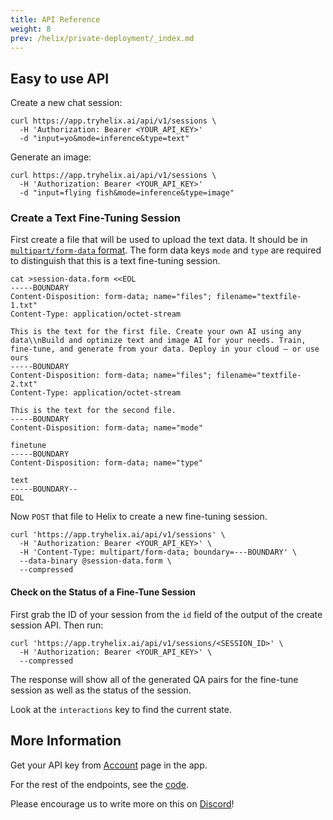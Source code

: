 ```yaml
---
title: API Reference
weight: 8
prev: /helix/private-deployment/_index.md
---
```


## Easy to use API

Create a new chat session:

```shell
curl https://app.tryhelix.ai/api/v1/sessions \
  -H 'Authorization: Bearer <YOUR_API_KEY>'
  -d "input=yo&mode=inference&type=text"
```

Generate an image:

```shell
curl https://app.tryhelix.ai/api/v1/sessions \
  -H 'Authorization: Bearer <YOUR_API_KEY>'
  -d "input=flying fish&mode=inference&type=image"
```

### Create a Text Fine-Tuning Session

First create a file that will be used to upload the text data. It should be in [`multipart/form-data` format](https://www.rfc-editor.org/rfc/rfc7578). The form data keys `mode` and `type` are required to distinguish that this is a text fine-tuning session.

```shell
cat >session-data.form <<EOL
-----BOUNDARY
Content-Disposition: form-data; name="files"; filename="textfile-1.txt"
Content-Type: application/octet-stream

This is the text for the first file. Create your own AI using any data\\nBuild and optimize text and image AI for your needs. Train, fine-tune, and generate from your data. Deploy in your cloud — or use ours
-----BOUNDARY
Content-Disposition: form-data; name="files"; filename="textfile-2.txt"
Content-Type: application/octet-stream

This is the text for the second file.
-----BOUNDARY
Content-Disposition: form-data; name="mode"

finetune
-----BOUNDARY
Content-Disposition: form-data; name="type"

text
-----BOUNDARY--
EOL
```

Now `POST` that file to Helix to create a new fine-tuning session.

```shell
curl 'https://app.tryhelix.ai/api/v1/sessions' \
  -H 'Authorization: Bearer <YOUR_API_KEY>' \
  -H 'Content-Type: multipart/form-data; boundary=---BOUNDARY' \
  --data-binary @session-data.form \
  --compressed
```

#### Check on the Status of a Fine-Tune Session

First grab the ID of your session from the `id` field of the output of the create session API. Then run:

```shell
curl 'https://app.tryhelix.ai/api/v1/sessions/<SESSION_ID>' \
  -H 'Authorization: Bearer <YOUR_API_KEY>' \
  --compressed
```

The response will show all of the generated QA pairs for the fine-tune session as well as the status of the session.

Look at the `interactions` key to find the current state.

## More Information

Get your API key from [Account](https://app.tryhelix.ai/account) page in the app.

For the rest of the endpoints, see the [code](https://github.com/helixml/helix/blob/main/api/pkg/server/server.go#L81-L215).

Please encourage us to write more on this on [Discord](https://discord.gg/VJftd844GE)!